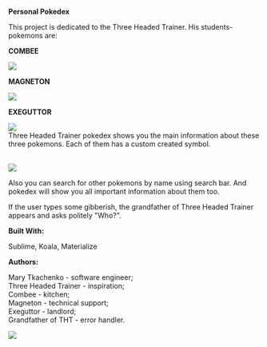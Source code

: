 <p><strong> Personal Pokedex</strong></p>
This project is dedicated to the Three Headed Trainer.
His students-pokemons are:
</br>
<p><strong> COMBEE </strong></p>
<img src="https://78.media.tumblr.com/db4f117b9f94b4cfd2626cc042cba584/tumblr_om1yzkEphd1tdblgdo1_r1_500.gif">

<p><strong> MAGNETON </strong></p>
<img src="https://pa1.narvii.com/6012/a2829830716e1775a6d05dbe1eaab26846b71335_hq.gif">

<p><strong> EXEGUTTOR </strong></p>
<img src="http://gifimage.net/wp-content/uploads/2017/11/exeggutor-gif-7.gif">
</br>
Three Headed Trainer pokedex shows you the main information about these three pokemons. Each of them has a custom created symbol.
</br>
</br>
<p><img src="https://pp.userapi.com/c834301/v834301879/18d494/mJcjb5h5fKE.jpg"></p>
<p>Also you can search for other pokemons by name using search bar. And pokedex will show you all important information about them too.</p>
<p>If the user types some gibberish, the grandfather of Three Headed Trainer appears and asks politely "Who?".</p>
<p><strong> Built With: </strong></p>
<p>Sublime, Koala, Materialize</p>
<p><strong> Authors: </strong></p>
Mary Tkachenko - software engineer;</br>
Three Headed Trainer - inspiration;</br>
Combee - kitchen;</br>
Magneton - technical support;</br>
Exeguttor - landlord;</br>
Grandfather of THT - error handler.</br>
<p><img src="https://media.giphy.com/media/w5uvIOfxIsdX2/giphy.gif"></p>
